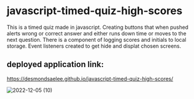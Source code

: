 # javascript-timed-quiz-high-scores
This is a timed quiz made in javascript. Creating buttons that when pushed alerts wrong or correct answer and either runs down time or moves to the next question. There is a component of logging scores and initials to local storage. Event listeners created to get hide and displat chosen screens.
## deployed application link: 
https://desmondsaelee.github.io/javascript-timed-quiz-high-scores/

![2022-12-05 (10)](https://user-images.githubusercontent.com/116615667/205825450-22cc8590-2c46-4a76-84ec-c66c18051c07.png)
